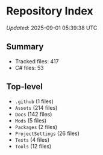 # Repository Index

_Updated_: 2025-09-01 05:39:38 UTC

## Summary
- Tracked files: 417
- C# files: 53

## Top-level
- `.github` (1 files)
- `Assets` (214 files)
- `Docs` (142 files)
- `Mods` (5 files)
- `Packages` (2 files)
- `ProjectSettings` (26 files)
- `Tests` (4 files)
- `Tools` (12 files)
